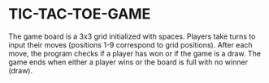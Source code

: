 # TIC-TAC-TOE-GAME
The game board is a 3x3 grid initialized with spaces.
Players take turns to input their moves (positions 1-9 correspond to grid positions).
After each move, the program checks if a player has won or if the game is a draw.
The game ends when either a player wins or the board is full with no winner (draw).
